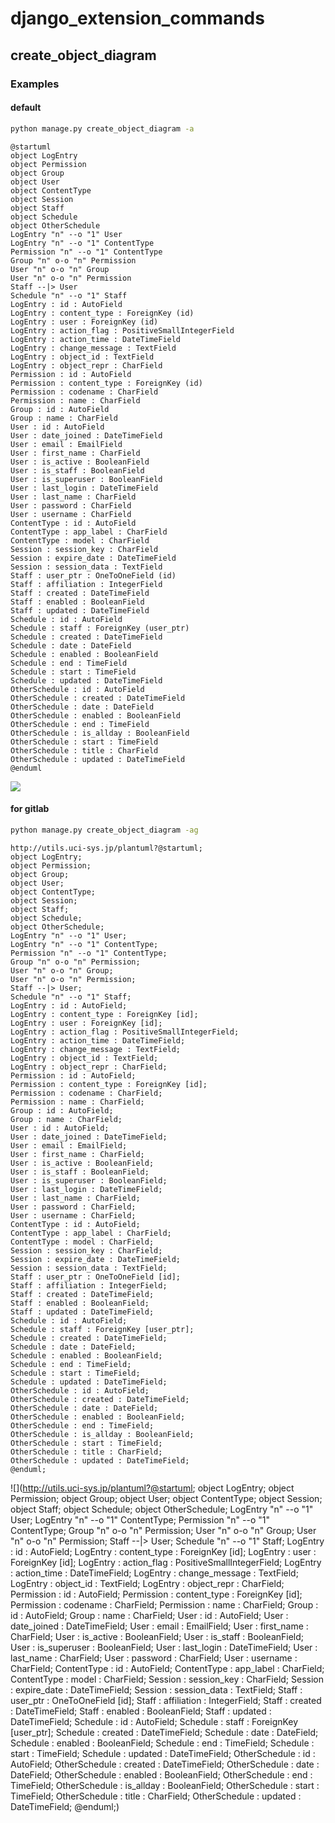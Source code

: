 # django_extension_commands


## create_object_diagram
### Examples
#### default
```bash
python manage.py create_object_diagram -a
```

```
@startuml
object LogEntry
object Permission
object Group
object User
object ContentType
object Session
object Staff
object Schedule
object OtherSchedule
LogEntry "n" --o "1" User
LogEntry "n" --o "1" ContentType
Permission "n" --o "1" ContentType
Group "n" o-o "n" Permission
User "n" o-o "n" Group
User "n" o-o "n" Permission
Staff --|> User
Schedule "n" --o "1" Staff
LogEntry : id : AutoField
LogEntry : content_type : ForeignKey (id)
LogEntry : user : ForeignKey (id)
LogEntry : action_flag : PositiveSmallIntegerField
LogEntry : action_time : DateTimeField
LogEntry : change_message : TextField
LogEntry : object_id : TextField
LogEntry : object_repr : CharField
Permission : id : AutoField
Permission : content_type : ForeignKey (id)
Permission : codename : CharField
Permission : name : CharField
Group : id : AutoField
Group : name : CharField
User : id : AutoField
User : date_joined : DateTimeField
User : email : EmailField
User : first_name : CharField
User : is_active : BooleanField
User : is_staff : BooleanField
User : is_superuser : BooleanField
User : last_login : DateTimeField
User : last_name : CharField
User : password : CharField
User : username : CharField
ContentType : id : AutoField
ContentType : app_label : CharField
ContentType : model : CharField
Session : session_key : CharField
Session : expire_date : DateTimeField
Session : session_data : TextField
Staff : user_ptr : OneToOneField (id)
Staff : affiliation : IntegerField
Staff : created : DateTimeField
Staff : enabled : BooleanField
Staff : updated : DateTimeField
Schedule : id : AutoField
Schedule : staff : ForeignKey (user_ptr)
Schedule : created : DateTimeField
Schedule : date : DateField
Schedule : enabled : BooleanField
Schedule : end : TimeField
Schedule : start : TimeField
Schedule : updated : DateTimeField
OtherSchedule : id : AutoField
OtherSchedule : created : DateTimeField
OtherSchedule : date : DateField
OtherSchedule : enabled : BooleanField
OtherSchedule : end : TimeField
OtherSchedule : is_allday : BooleanField
OtherSchedule : start : TimeField
OtherSchedule : title : CharField
OtherSchedule : updated : DateTimeField
@enduml
```
![](http://plantuml.com:80/plantuml/png/XLN1RjmW4BttAwmzDOSSUksXKficLPL8YRIRCsBjMIyf1WlZD9RwyHt0EE0ncujjU0_clPa1w-CBrBPwqEsjicRwfCFu2KmdXa5e5MT-6JtsSV0yW8dVDrfPKFOmzH2dzf0jtLj-EYs3-WpDA1Vkeps3MIQZZcgdTjNrjQvsNtOXsYQIndwNNAHu3nxL3iLtujD5oR3Wc4mdIxmnZFJlMz0ORMG2Wlj5_jTADFZuFbfz9q0sAL87hSoYM1pUQGEYLVSmLPz5SvKoHwVg8eFN5YMoa-GjZfxq8AnuXNt7fVoDKLem9Foyn8hEHV_9BHpmaweySzK2wx38l7NC0xnPmWhbPTxi9OA1tZcvEVDPK597agiC-o1RAsu3YdjVXKW43Sr29CHfmdyE9LdHvza6aybUj53GaDJE5EYuaFY-TUyCEGapM5OCE31Nk5S7_j1Q0bThVF1zMeR77ipSKLiKoJ6yrArG9UsUKHBOys7ugqspXRceP5roP6b2Sv3tFPFy2FB21XtMFiVd-mddXl35_i1KOC1RBmmmLq3Ydkw3D9ur_7vElJFAUkiyFoeuQ7nuGkZLoCAda8BRi6bsJYEbDe0QQ1T57DlyA3sUbNBHqJVRo-FLHHAU8B6FqgCMZLsbnAB8TqgIK8ALFAGCVwziROmYZIs19VlPNuZcO0sN_ArvnEIQK71AQRbT8XVl02aRFdsq4KtEcc65bVbnN3CAEVmF)

#### for gitlab

```bash
python manage.py create_object_diagram -ag
```

```
http://utils.uci-sys.jp/plantuml?@startuml;
object LogEntry;
object Permission;
object Group;
object User;
object ContentType;
object Session;
object Staff;
object Schedule;
object OtherSchedule;
LogEntry "n" --o "1" User;
LogEntry "n" --o "1" ContentType;
Permission "n" --o "1" ContentType;
Group "n" o-o "n" Permission;
User "n" o-o "n" Group;
User "n" o-o "n" Permission;
Staff --|> User;
Schedule "n" --o "1" Staff;
LogEntry : id : AutoField;
LogEntry : content_type : ForeignKey [id];
LogEntry : user : ForeignKey [id];
LogEntry : action_flag : PositiveSmallIntegerField;
LogEntry : action_time : DateTimeField;
LogEntry : change_message : TextField;
LogEntry : object_id : TextField;
LogEntry : object_repr : CharField;
Permission : id : AutoField;
Permission : content_type : ForeignKey [id];
Permission : codename : CharField;
Permission : name : CharField;
Group : id : AutoField;
Group : name : CharField;
User : id : AutoField;
User : date_joined : DateTimeField;
User : email : EmailField;
User : first_name : CharField;
User : is_active : BooleanField;
User : is_staff : BooleanField;
User : is_superuser : BooleanField;
User : last_login : DateTimeField;
User : last_name : CharField;
User : password : CharField;
User : username : CharField;
ContentType : id : AutoField;
ContentType : app_label : CharField;
ContentType : model : CharField;
Session : session_key : CharField;
Session : expire_date : DateTimeField;
Session : session_data : TextField;
Staff : user_ptr : OneToOneField [id];
Staff : affiliation : IntegerField;
Staff : created : DateTimeField;
Staff : enabled : BooleanField;
Staff : updated : DateTimeField;
Schedule : id : AutoField;
Schedule : staff : ForeignKey [user_ptr];
Schedule : created : DateTimeField;
Schedule : date : DateField;
Schedule : enabled : BooleanField;
Schedule : end : TimeField;
Schedule : start : TimeField;
Schedule : updated : DateTimeField;
OtherSchedule : id : AutoField;
OtherSchedule : created : DateTimeField;
OtherSchedule : date : DateField;
OtherSchedule : enabled : BooleanField;
OtherSchedule : end : TimeField;
OtherSchedule : is_allday : BooleanField;
OtherSchedule : start : TimeField;
OtherSchedule : title : CharField;
OtherSchedule : updated : DateTimeField;
@enduml;
```

![](http://utils.uci-sys.jp/plantuml?@startuml;
object LogEntry;
object Permission;
object Group;
object User;
object ContentType;
object Session;
object Staff;
object Schedule;
object OtherSchedule;
LogEntry "n" --o "1" User;
LogEntry "n" --o "1" ContentType;
Permission "n" --o "1" ContentType;
Group "n" o-o "n" Permission;
User "n" o-o "n" Group;
User "n" o-o "n" Permission;
Staff --|> User;
Schedule "n" --o "1" Staff;
LogEntry : id : AutoField;
LogEntry : content_type : ForeignKey [id];
LogEntry : user : ForeignKey [id];
LogEntry : action_flag : PositiveSmallIntegerField;
LogEntry : action_time : DateTimeField;
LogEntry : change_message : TextField;
LogEntry : object_id : TextField;
LogEntry : object_repr : CharField;
Permission : id : AutoField;
Permission : content_type : ForeignKey [id];
Permission : codename : CharField;
Permission : name : CharField;
Group : id : AutoField;
Group : name : CharField;
User : id : AutoField;
User : date_joined : DateTimeField;
User : email : EmailField;
User : first_name : CharField;
User : is_active : BooleanField;
User : is_staff : BooleanField;
User : is_superuser : BooleanField;
User : last_login : DateTimeField;
User : last_name : CharField;
User : password : CharField;
User : username : CharField;
ContentType : id : AutoField;
ContentType : app_label : CharField;
ContentType : model : CharField;
Session : session_key : CharField;
Session : expire_date : DateTimeField;
Session : session_data : TextField;
Staff : user_ptr : OneToOneField [id];
Staff : affiliation : IntegerField;
Staff : created : DateTimeField;
Staff : enabled : BooleanField;
Staff : updated : DateTimeField;
Schedule : id : AutoField;
Schedule : staff : ForeignKey [user_ptr];
Schedule : created : DateTimeField;
Schedule : date : DateField;
Schedule : enabled : BooleanField;
Schedule : end : TimeField;
Schedule : start : TimeField;
Schedule : updated : DateTimeField;
OtherSchedule : id : AutoField;
OtherSchedule : created : DateTimeField;
OtherSchedule : date : DateField;
OtherSchedule : enabled : BooleanField;
OtherSchedule : end : TimeField;
OtherSchedule : is_allday : BooleanField;
OtherSchedule : start : TimeField;
OtherSchedule : title : CharField;
OtherSchedule : updated : DateTimeField;
@enduml;)
